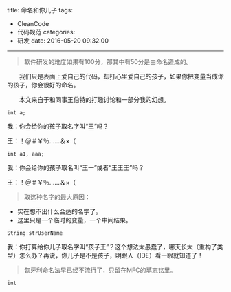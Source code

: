 title: 命名和你儿子
tags:
  - CleanCode
  - 代码规范
categories:
  - 研发
date: 2016-05-20 09:32:00
---
> 软件研发的难度如果有100分，那其中有50分是由命名造成的。

　　我们只是表面上爱自己的代码，却打心里爱自己的孩子，如果你把变量当成你的孩子，你会很好的命名。
  
  　　本文来自于和同事王伯特的打趣讨论和一部分我的幻想。
   
   
```
int a;
```
我：你会给你的孩子取名字叫“王”吗？

王：！＠＃￥％……＆×（
>

```
int a1, aaa;
```

我：你会给你的孩子取名叫“王一”或者“王王王”吗？

王：！＠＃￥％……＆×（

> 取这种名字的最大原因：
* 实在想不出什么合适的名字了。
* 这里只是一个临时的变量，一个中间结果。

```
String strUserName
```
我：你打算给你儿子取名字叫“孩子王”？这个想法太愚蠢了，哪天长大（重构了类型）怎么办？再说，你儿子是不是孩子，明眼人（IDE）看一眼就知道了！

> 匈牙利命名法早已经不流行了，只留在MFC的墓志铭里。

```
int 
```
